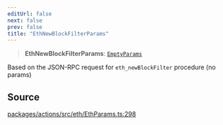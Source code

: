 ```yaml
---
editUrl: false
next: false
prev: false
title: "EthNewBlockFilterParams"
---
```


> **EthNewBlockFilterParams**: [`EmptyParams`](/reference/tevm/actions/type-aliases/emptyparams-1/)

Based on the JSON-RPC request for `eth_newBlockFilter` procedure (no params)

## Source

[packages/actions/src/eth/EthParams.ts:298](https://github.com/evmts/tevm-monorepo/blob/main/packages/actions/src/eth/EthParams.ts#L298)
